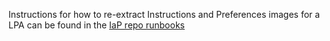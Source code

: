Instructions for how to re-extract Instructions and Preferences images for a LPA can be found in the [IaP repo runbooks](https://github.com/ministryofjustice/opg-data-lpa-instructions-preferences/blob/main/docs/runbooks/reextract-an-lpa-scan.md)

